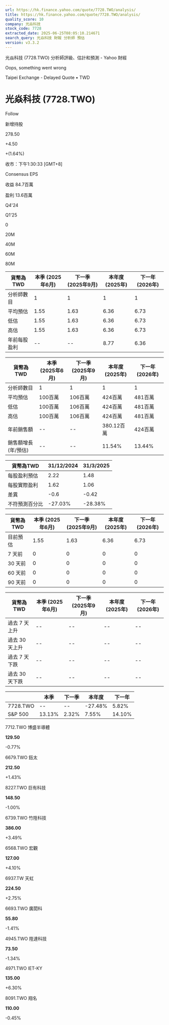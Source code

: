 ```yaml
---
url: https://hk.finance.yahoo.com/quote/7728.TWO/analysis/
title: https://hk.finance.yahoo.com/quote/7728.TWO/analysis/
quality_score: 10
company: 光焱科技
stock_code: 7728
extracted_date: 2025-06-25T08:05:10.214671
search_query: 光焱科技 財報 分析師 預估
version: v3.3.2
---
```


光焱科技 (7728.TWO) 分析師評級、估計和預測 - Yahoo 財經


Oops, something went wrong

 

Taipei Exchange - Delayed Quote • TWD 

# 光焱科技 (7728.TWO)

Follow

 

新增持股

278.50

+4.50

+(1.64%)

收市：下午1:30:33 [GMT+8]

Consensus EPS

收益 84.7百萬

盈利 13.6百萬

Q4'24

Q1'25

0

20M

40M

60M

80M

| 貨幣為TWD | 本季 (2025年6月) | 下一季 (2025年9月) | 本年度 (2025年) | 下一年 (2026年) |
| --- | --- | --- | --- | --- |
| 分析師數目 | 1 | 1 | 1 | 1 |
| 平均預估 | 1.55 | 1.63 | 6.36 | 6.73 |
| 低估 | 1.55 | 1.63 | 6.36 | 6.73 |
| 高估 | 1.55 | 1.63 | 6.36 | 6.73 |
| 年前每股盈利 | -- | -- | 8.77 | 6.36 |

| 貨幣為TWD | 本季 (2025年6月) | 下一季 (2025年9月) | 本年度 (2025年) | 下一年 (2026年) |
| --- | --- | --- | --- | --- |
| 分析師數目 | 1 | 1 | 1 | 1 |
| 平均預估 | 100百萬 | 106百萬 | 424百萬 | 481百萬 |
| 低估 | 100百萬 | 106百萬 | 424百萬 | 481百萬 |
| 高估 | 100百萬 | 106百萬 | 424百萬 | 481百萬 |
| 年前銷售額 | -- | -- | 380.12百萬 | 424百萬 |
| 銷售額增長 (年/預估) | -- | -- | 11.54% | 13.44% |

| 貨幣為TWD | 31/12/2024 | 31/3/2025 |
| --- | --- | --- |
| 每股盈利預估 | 2.22 | 1.48 |
| 每股實際盈利 | 1.62 | 1.06 |
| 差異 | -0.6 | -0.42 |
| 不符預測百分比 | -27.03% | -28.38% |

| 貨幣為TWD | 本季 (2025年6月) | 下一季 (2025年9月) | 本年度 (2025年) | 下一年 (2026年) |
| --- | --- | --- | --- | --- |
| 目前預估 | 1.55 | 1.63 | 6.36 | 6.73 |
| 7 天前 | 0 | 0 | 0 | 0 |
| 30 天前 | 0 | 0 | 0 | 0 |
| 60 天前 | 0 | 0 | 0 | 0 |
| 90 天前 | 0 | 0 | 0 | 0 |

| 貨幣為TWD | 本季 (2025年6月) | 下一季 (2025年9月) | 本年度 (2025年) | 下一年 (2026年) |
| --- | --- | --- | --- | --- |
| 過去 7 天上升 | -- | -- | -- | -- |
| 過去 30 天上升 | -- | -- | -- | -- |
| 過去 7 天下跌 | -- | -- | -- | -- |
| 過去 30 天下跌 | -- | -- | -- | -- |

|  | 本季 | 下一季 | 本年度 | 下一年 |
| --- | --- | --- | --- | --- |
| 7728.TWO | -- | -- | -27.48% | 5.82% |
| S&P 500 | 13.13% | 2.32% | 7.55% | 14.10% |

7712.TWO  博盛半導體

**129.50**

-0.77%

6679.TWO  鈺太

**212.50**

+1.43%

8227.TWO  巨有科技

**148.50**

-1.00%

6739.TWO  竹陞科技

**386.00**

+3.49%

6568.TWO  宏觀

**127.00**

+4.10%

6937.TW  天虹

**224.50**

+2.75%

6693.TWO  廣閎科

**55.80**

-1.41%

4945.TWO  陞達科技

**73.50**

-1.34%

4971.TWO  IET-KY

**135.00**

+6.30%

8091.TWO  翔名

**110.00**

-0.45%